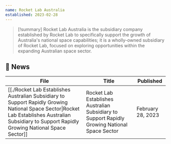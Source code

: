 ```yaml
---
name: Rocket Lab Australia
established: 2023-02-28
---
```


>[!summary]
Rocket Lab Australia is the subsidiary company established by Rocket Lab to specifically support the growth of Australia's national space capabilities; it is a wholly-owned subsidiary of Rocket Lab, focused on exploring opportunities within the expanding Australian space sector.

## 📰 News
| File                                                                                                                                                                                                     | Title                                                                                           | Published         |
| -------------------------------------------------------------------------------------------------------------------------------------------------------------------------------------------------------- | ----------------------------------------------------------------------------------------------- | ----------------- |
| [[./Rocket Lab Establishes Australian Subsidiary to Support Rapidly Growing National Space Sector\|Rocket Lab Establishes Australian Subsidiary to Support Rapidly Growing National Space Sector]] | Rocket Lab Establishes Australian Subsidiary to Support Rapidly Growing National Space Sector   | February 28, 2023 |


